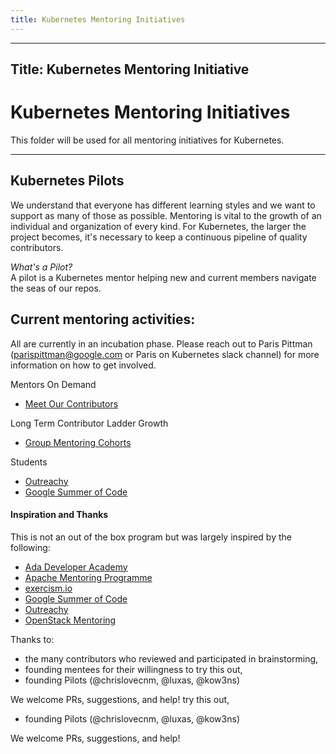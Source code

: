```yaml
---
title: Kubernetes Mentoring Initiatives 
---
```

---
Title: Kubernetes Mentoring Initiative
---

# Kubernetes Mentoring Initiatives

This folder will be used for all mentoring initiatives for Kubernetes.

---
## Kubernetes Pilots

We understand that everyone has different learning styles and we want to support as many of those as possible. Mentoring is vital to the growth of an individual and organization of every kind. For Kubernetes, the larger the project becomes, it's necessary to keep a continuous pipeline of quality contributors.

*What's a Pilot?*  
A pilot is a Kubernetes mentor helping new and current members navigate the seas of our repos.

## Current mentoring activities:
All are currently in an incubation phase. Please reach out to Paris Pittman (parispittman@google.com or Paris on Kubernetes slack channel) for more information on how to get involved. 

Mentors On Demand  
* [Meet Our Contributors](https://github.com/kubernetes/community/tree/master/mentoring/meet-our-contributors.md)

Long Term Contributor Ladder Growth
* [Group Mentoring Cohorts](https://github.com/kubernetes/community/tree/master/mentoring/group-mentoring.md)

Students
* [Outreachy](https://github.com/kubernetes/community/tree/master/sig-cli/outreachy.md)
* [Google Summer of Code](https://github.com/kubernetes/community/tree/master/mentoring/google-summer-of-code.md)

#### Inspiration and Thanks
This is not an out of the box program but was largely inspired by the following:  
* [Ada Developer Academy](https://adadevelopersacademy.org/)  
* [Apache Mentoring Programme](https://community.apache.org/mentoringprogramme.html) 
* [exercism.io](https://github.com/OperationCode/exercism-io-mentoring) 
* [Google Summer of Code](https://developers.google.com/open-source/gsoc/)  
* [Outreachy](https://www.outreachy.org/)
* [OpenStack Mentoring](https://wiki.openstack.org/wiki/Mentoring) 

Thanks to:  
* the many contributors who reviewed and participated in brainstorming,  
* founding mentees for their willingness to try this out,  
* founding Pilots (@chrislovecnm, @luxas, @kow3ns)

We welcome PRs, suggestions, and help!
 try this out,  
* founding Pilots (@chrislovecnm, @luxas, @kow3ns)
  
We welcome PRs, suggestions, and help!
